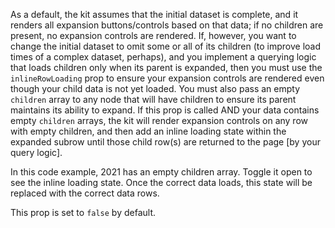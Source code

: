 As a default, the kit assumes that the initial dataset is complete, and it renders all expansion buttons/controls based on that data; if no children are present, no expansion controls are rendered. If, however, you want to change the initial dataset to omit some or all of its children (to improve load times of a complex dataset, perhaps), and you implement a querying logic that loads children only when its parent is expanded, then you must use the `inlineRowLoading` prop to ensure your expansion controls are rendered even though your child data is not yet loaded. You must also pass an empty `children` array to any node that will have children to ensure its parent maintains its ability to expand. If this prop is called AND your data contains empty `children` arrays, the kit will render expansion controls on any row with empty children, and then add an inline loading state within the expanded subrow until those child row(s) are returned to the page [by your query logic]. 

In this code example, 2021 has an empty children array. Toggle it open to see the inline loading state. Once the correct data loads, this state will be replaced with the correct data rows. 

This prop is set to `false` by default. 